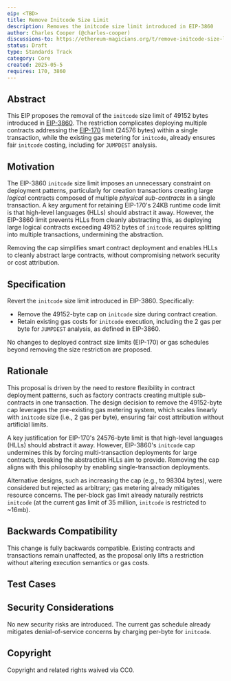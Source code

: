 ```yaml
---
eip: <TBD>
title: Remove Initcode Size Limit
description: Removes the initcode size limit introduced in EIP-3860
author: Charles Cooper (@charles-cooper)
discussions-to: https://ethereum-magicians.org/t/remove-initcode-size-limit/23066
status: Draft
type: Standards Track
category: Core
created: 2025-05-5
requires: 170, 3860
---
```


## Abstract

This EIP proposes the removal of the `initcode` size limit of 49152 bytes introduced in [EIP-3860](https://eips.ethereum.org/EIPS/eip-3860). The restriction complicates deploying multiple contracts addressing the [EIP-170](https://eips.ethereum.org/EIPS/eip-170) limit (24576 bytes) within a single transaction, while the existing gas metering for `initcode`, already ensures fair `initcode` costing, including for `JUMPDEST` analysis.

## Motivation

The EIP-3860 `initcode` size limit imposes an unnecessary constraint on deployment patterns, particularly for creation transactions creating large _logical_ contracts composed of multiple _physical sub-contracts_ in a single transaction.
A key argument for retaining EIP-170's 24KB runtime code limit is that high-level languages (HLLs) should abstract it away.
However, the EIP-3860 limit prevents HLLs from cleanly abstracting this, as deploying large logical contracts exceeding 49152 bytes of `initcode` requires splitting into multiple transactions, undermining the abstraction.

Removing the cap simplifies smart contract deployment and enables HLLs to cleanly abstract large contracts, without compromising network security or cost attribution.

## Specification
Revert the `initcode` size limit introduced in EIP-3860. Specifically:
- Remove the 49152-byte cap on `initcode` size during contract creation.
- Retain existing gas costs for `initcode` execution, including the 2 gas per byte for `JUMPDEST` analysis, as defined in EIP-3860.

No changes to deployed contract size limits (EIP-170) or gas schedules beyond removing the size restriction are proposed.

## Rationale

This proposal is driven by the need to restore flexibility in contract deployment patterns, such as factory contracts creating multiple sub-contracts in one transaction. The design decision to remove the 49152-byte cap leverages the pre-existing gas metering system, which scales linearly with `initcode` size (i.e., 2 gas per byte), ensuring fair cost attribution without artificial limits.

A key justification for EIP-170's 24576-byte limit is that high-level languages (HLLs) should abstract it away. However, EIP-3860's `initcode` cap undermines this by forcing multi-transaction deployments for large contracts, breaking the abstraction HLLs aim to provide. Removing the cap aligns with this philosophy by enabling single-transaction deployments.

Alternative designs, such as increasing the cap (e.g., to 98304 bytes), were considered but rejected as arbitrary; gas metering already mitigates resource concerns. The per-block gas limit already naturally restricts `initcode` (at the current gas limit of 35 million, `initcode` is restricted to ~16mb).


## Backwards Compatibility
This change is fully backwards compatible. Existing contracts and transactions remain unaffected, as the proposal only lifts a restriction without altering execution semantics or gas costs.

## Test Cases

## Security Considerations
No new security risks are introduced. The current gas schedule already mitigates denial-of-service concerns by charging per-byte for `initcode`.

## Copyright
Copyright and related rights waived via CC0.
